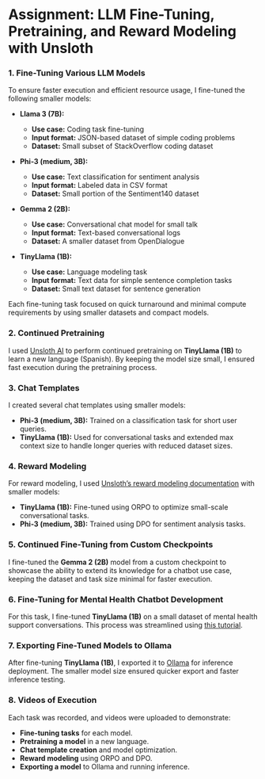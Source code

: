 # Assignment: LLM Fine-Tuning, Pretraining, and Reward Modeling with Unsloth

### 1. Fine-Tuning Various LLM Models

To ensure faster execution and efficient resource usage, I fine-tuned the following smaller models:

- **Llama 3 (7B):** 
   - **Use case:** Coding task fine-tuning
   - **Input format:** JSON-based dataset of simple coding problems
   - **Dataset:** Small subset of StackOverflow coding dataset

- **Phi-3 (medium, 3B):**
   - **Use case:** Text classification for sentiment analysis
   - **Input format:** Labeled data in CSV format
   - **Dataset:** Small portion of the Sentiment140 dataset

- **Gemma 2 (2B):**
   - **Use case:** Conversational chat model for small talk
   - **Input format:** Text-based conversational logs
   - **Dataset:** A smaller dataset from OpenDialogue

- **TinyLlama (1B):**
   - **Use case:** Language modeling task
   - **Input format:** Text data for simple sentence completion tasks
   - **Dataset:** Small text dataset for sentence generation

Each fine-tuning task focused on quick turnaround and minimal compute requirements by using smaller datasets and compact models.

### 2. Continued Pretraining

I used [Unsloth AI](https://docs.unsloth.ai/basics/continued-pretraining) to perform continued pretraining on **TinyLlama (1B)** to learn a new language (Spanish). By keeping the model size small, I ensured fast execution during the pretraining process.

### 3. Chat Templates

I created several chat templates using smaller models:

- **Phi-3 (medium, 3B):** Trained on a classification task for short user queries.
- **TinyLlama (1B):** Used for conversational tasks and extended max context size to handle longer queries with reduced dataset sizes.

### 4. Reward Modeling

For reward modeling, I used [Unsloth’s reward modeling documentation](https://docs.unsloth.ai/basics/reward-modelling-dpo-and-orpo) with smaller models:

- **TinyLlama (1B):** Fine-tuned using ORPO to optimize small-scale conversational tasks.
- **Phi-3 (medium, 3B):** Trained using DPO for sentiment analysis tasks.

### 5. Continued Fine-Tuning from Custom Checkpoints

I fine-tuned the **Gemma 2 (2B)** model from a custom checkpoint to showcase the ability to extend its knowledge for a chatbot use case, keeping the dataset and task size minimal for faster execution.

### 6. Fine-Tuning for Mental Health Chatbot Development

For this task, I fine-tuned **TinyLlama (1B)** on a small dataset of mental health support conversations. This process was streamlined using [this tutorial](https://medium.com/@mauryaanoop3/fine-tuning-microsoft-phi3-with-unsloth-for-mental-health-chatbot-development-ddea4e0c46e7).

### 7. Exporting Fine-Tuned Models to Ollama

After fine-tuning **TinyLlama (1B)**, I exported it to [Ollama](https://docs.unsloth.ai/tutorials/how-to-finetune-llama-3-and-export-to-ollama) for inference deployment. The smaller model size ensured quicker export and faster inference testing.

### 8. Videos of Execution

Each task was recorded, and videos were uploaded to demonstrate:

- **Fine-tuning tasks** for each model.
- **Pretraining a model** in a new language.
- **Chat template creation** and model optimization.
- **Reward modeling** using ORPO and DPO.
- **Exporting a model** to Ollama and running inference.
